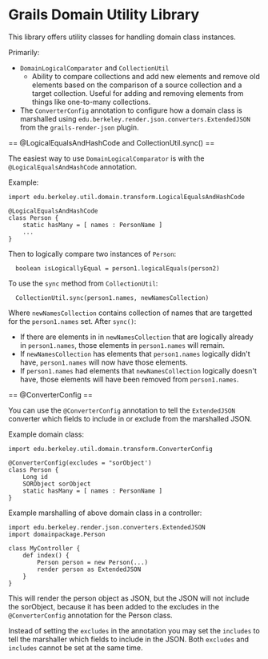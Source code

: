 Grails Domain Utility Library
=============================

This library offers utility classes for handling domain class instances.

Primarily:
  * `DomainLogicalComparator` and `CollectionUtil`
    * Ability to compare collections and add new elements and remove old
      elements based on the comparison of a source collection and a target
      collection.  Useful for adding and removing elements from things like
      one-to-many collections.
  * The `ConverterConfig` annotation to configure how a domain class is
    marshalled using `edu.berkeley.render.json.converters.ExtendedJSON` from
    the `grails-render-json` plugin.

== @LogicalEqualsAndHashCode and CollectionUtil.sync() ==

The easiest way to use `DomainLogicalComparator` is with the
`@LogicalEqualsAndHashCode` annotation.

Example:
```
import edu.berkeley.util.domain.transform.LogicalEqualsAndHashCode

@LogicalEqualsAndHashCode
class Person {
    static hasMany = [ names : PersonName ]
    ...
}
```

Then to logically compare two instances of `Person`:
```
  boolean isLogicallyEqual = person1.logicalEquals(person2)
```

To use the `sync` method from `CollectionUtil`:
```
  CollectionUtil.sync(person1.names, newNamesCollection)
```

Where `newNamesCollection` contains collection of names that are targetted
for the `person1.names` set.  After `sync()`:

 * If there are elements in in `newNamesCollection` that are logically
   already in `person1.names`, those elements in `person1.names` will
   remain.
 * If `newNamesCollection` has elements that `person1.names` logically
   didn't have, `person1.names` will now have those elements.
 * If `person1.names` had elements that `newNamesCollection` logically
   doesn't have, those elements will have been removed from `person1.names`.

== @ConverterConfig ==

You can use the `@ConverterConfig` annotation to tell the `ExtendedJSON`
converter which fields to include in or exclude from the marshalled JSON.

Example domain class:
```
import edu.berkeley.util.domain.transform.ConverterConfig

@ConverterConfig(excludes = "sorObject')
class Person {
    Long id
    SORObject sorObject
    static hasMany = [ names : PersonName ]
}
```

Example marshalling of above domain class in a controller:
```
import edu.berkeley.render.json.converters.ExtendedJSON
import domainpackage.Person

class MyController {
    def index() {
        Person person = new Person(...)
        render person as ExtendedJSON
    }
}
```

This will render the person object as JSON, but the JSON will not include
the sorObject, because it has been added to the excludes in the
`@ConverterConfig` annotation for the Person class.

Instead of setting the `excludes` in the annotation you may set the
`includes` to tell the marshaller which fields to include in the JSON.  Both
`excludes` and `includes` cannot be set at the same time.
